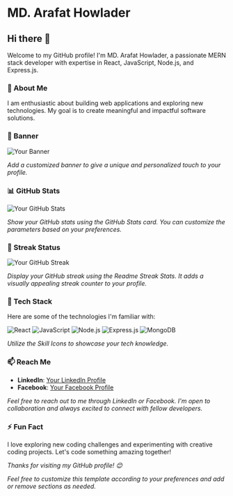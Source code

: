 # MD. Arafat Howlader

## Hi there 👋

Welcome to my GitHub profile! I'm MD. Arafat Howlader, a passionate MERN stack developer with expertise in React, JavaScript, Node.js, and Express.js.

### 🚀 About Me

I am enthusiastic about building web applications and exploring new technologies. My goal is to create meaningful and impactful software solutions.

### 🎨 Banner

![Your Banner](URL_TO_YOUR_BANNER_IMAGE)

*Add a customized banner to give a unique and personalized touch to your profile.*

### 📊 GitHub Stats

![Your GitHub Stats](https://github-readme-stats.vercel.app/api?username=arafatah&show_icons=true&count_private=true&hide=issues,contribs&title_color=2ecc71&icon_color=3498db&text_color=555555&bg_color=ffffff)

*Show your GitHub stats using the GitHub Stats card. You can customize the parameters based on your preferences.*

### 🌟 Streak Status

![Your GitHub Streak](https://github-readme-streak-stats.herokuapp.com/?user=arafatah&fire=2ecc71&ring=3498db&currStreakNum=555555&sideNums=555555&currStreakLabel=555555&sideLabels=555555&dates=555555)

*Display your GitHub streak using the Readme Streak Stats. It adds a visually appealing streak counter to your profile.*

### 🔧 Tech Stack

Here are some of the technologies I'm familiar with:

![React](https://raw.githubusercontent.com/tandpfun/skill-icons/main/react.svg) ![JavaScript](https://raw.githubusercontent.com/tandpfun/skill-icons/main/javascript.svg) ![Node.js](https://raw.githubusercontent.com/tandpfun/skill-icons/main/nodejs.svg) ![Express.js](https://raw.githubusercontent.com/tandpfun/skill-icons/main/express.svg) ![MongoDB](https://raw.githubusercontent.com/tandpfun/skill-icons/main/mongodb.svg)

*Utilize the Skill Icons to showcase your tech knowledge.*

### 📫 Reach Me

- **LinkedIn**: [Your LinkedIn Profile](Your_LinkedIn_Profile_URL)
- **Facebook**: [Your Facebook Profile](Your_Facebook_Profile_URL)

*Feel free to reach out to me through LinkedIn or Facebook. I'm open to collaboration and always excited to connect with fellow developers.*

### ⚡ Fun Fact

I love exploring new coding challenges and experimenting with creative coding projects. Let's code something amazing together!

*Thanks for visiting my GitHub profile! 😊*

<!--
You can add additional sections like current projects, learning goals, or anything else you'd like to highlight.
-->

*Feel free to customize this template according to your preferences and add or remove sections as needed.*
